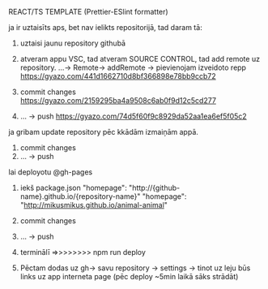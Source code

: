   REACT/TS TEMPLATE  (Prettier-ESlint formatter)
  
ja ir uztaisīts aps, bet nav ielikts repositorijā, tad daram tā: 
1. uztaisi jaunu repository githubā

2. atveram appu VSC, tad atveram  SOURCE CONTROL, tad add remote uz repository. ...-> Remote-> addRemote -> pievienojam izveidoto repp
https://gyazo.com/441d1662710d8bf366898e78bb9ccb72

3. commit changes 
https://gyazo.com/2159295ba4a9508c6ab0f9d12c5cd277

4. ... -> push
https://gyazo.com/74d5f60f9c8929da52aa1ea6ef5f05c2


ja gribam update repository pēc kkādām izmaiņām appā.
1. commit changes
2. ... -> push



lai deployotu @gh-pages

1. iekš  package.json
"homepage": "http://{github-name}.github.io/{repository-name}"
"homepage": "http://mikusmikus.github.io/animal-animal"

2. commit changes
3. ... -> push

4. terminālī =>>>>>>>>  npm run deploy 

5. Pēctam dodas uz gh-> savu repository -> settings -> tinot uz leju būs links uz app interneta page (pēc deploy ~5min laikā sāks strādāt)